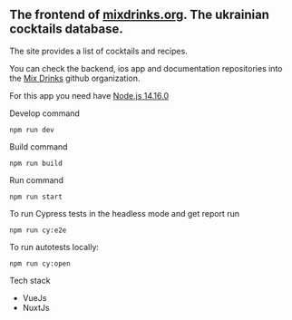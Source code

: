 ## The frontend of [mixdrinks.org](https://mixdrinks.org). The ukrainian cocktails database.

The site provides a list of cocktails and recipes. 

You can check the backend, ios app and documentation repositories into the [Mix Drinks](https://github.com/MixDrinks) github organization.

For this app you need have [Node.js 14.16.0](https://nodejs.org/dist/v14.16.0/)

Develop command
```shell
npm run dev
```

Build command
```shell
npm run build
```

Run command 
```shell
npm run start
```
To run Cypress tests in the headless mode and get report run
```shell
npm run cy:e2e
```

To run autotests locally:
```shell
npm run cy:open
```
Tech stack
- VueJs
- NuxtJs
